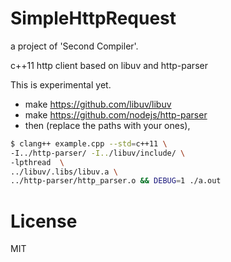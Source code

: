 # SimpleHttpRequest

a project of 'Second Compiler'.

c++11 http client based on libuv and http-parser

This is experimental yet.


* make https://github.com/libuv/libuv
* make https://github.com/nodejs/http-parser
* then (replace the paths with your ones),
```bash
$ clang++ example.cpp --std=c++11 \
-I../http-parser/ -I../libuv/include/ \
-lpthread  \
../libuv/.libs/libuv.a \
../http-parser/http_parser.o && DEBUG=1 ./a.out
```

# License

MIT